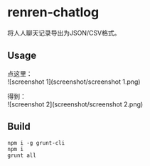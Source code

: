 # renren-chatlog

将人人聊天记录导出为JSON/CSV格式。


## Usage

点这里：  
![screenshot 1](screenshot/screenshot 1.png)

得到：  
![screenshot 2](screenshot/screenshot 2.png)


## Build

```
npm i -g grunt-cli
npm i
grunt all
```
